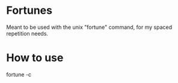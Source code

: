 # Fortunes

Meant to be used with the unix "fortune" command, for my spaced repetition needs.

# How to use

fortune -c <full-path-to-this-folder>

